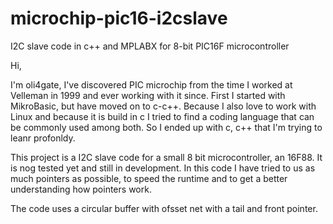 # microchip-pic16-i2cslave
I2C slave code in c++ and MPLABX for 8-bit PIC16F microcontroller

Hi,

I'm oli4gate, I've discovered PIC microchip from the time I worked at Velleman in 1999 and ever working with it since.
First I started with MikroBasic, but have moved  on to c-c++. Because I also love to work with Linux and because it is build in c I tried to find a coding language that can be commonly used among both. So I ended up with c, c++ that I'm trying to leanr profonldy. 

This project is a I2C slave code for a small 8 bit microcontroller, an 16F88. It is nog tested yet and still in development.
In this code I have tried to us as much pointers as possible, to speed the runtime and to get a better understanding how pointers work.

The code uses a circular buffer with ofsset net with a tail and front pointer.
